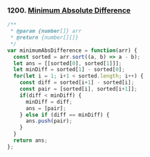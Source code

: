 ### 1200. [Minimum Absolute Difference](https://leetcode.com/problems/minimum-absolute-difference/)
```javascript
/**
 * @param {number[]} arr
 * @return {number[][]}
 */
var minimumAbsDifference = function(arr) {
  const sorted = arr.sort((a, b) => a - b);
  let ans = [[sorted[0], sorted[1]]];
  let minDiff = sorted[1] - sorted[0];
  for(let i = 1; i+1 < sorted.length; i++) {
    const diff = sorted[i+1] - sorted[i];
    const pair = [sorted[i], sorted[i+1]];
    if(diff < minDiff) {
      minDiff = diff;
      ans = [pair];
    } else if (diff == minDiff) {
      ans.push(pair);
    }
  }
  return ans;
};
```
